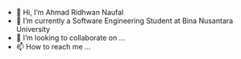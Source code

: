 - 👋 Hi, I’m Ahmad Ridhwan Naufal
- 🌱 I’m currently a Software Engineering Student at Bina Nusantara University
- 💞️ I’m looking to collaborate on ...
- 📫 How to reach me ...

<!---
sylvaan/sylvaan is a ✨ special ✨ repository because its `README.md` (this file) appears on your GitHub profile.
You can click the Preview link to take a look at your changes.
--->
